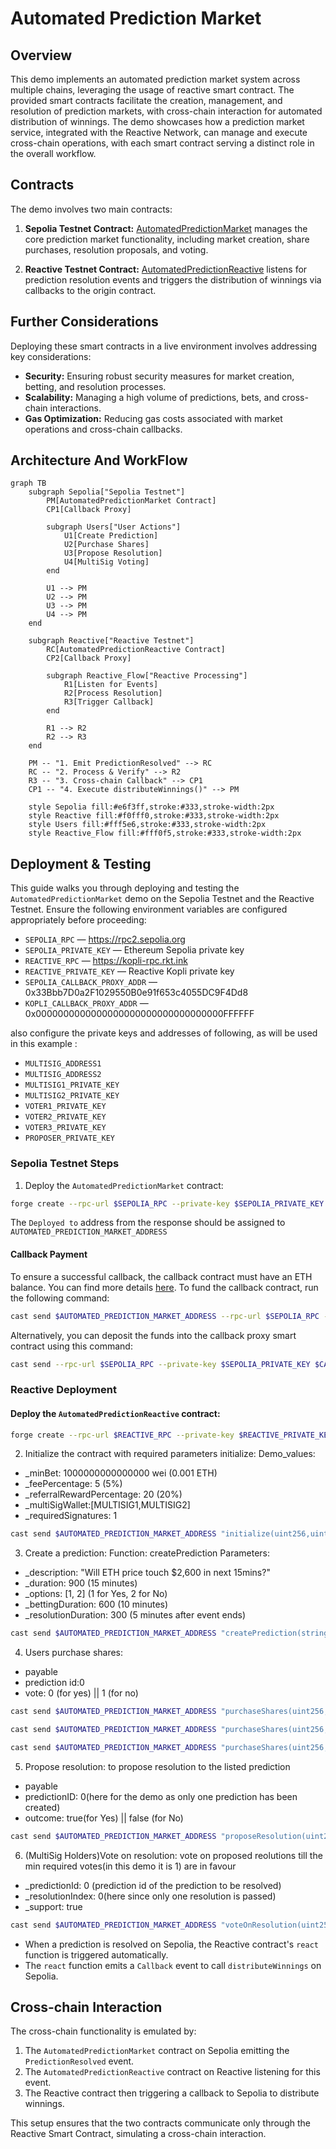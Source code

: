 # Automated Prediction Market

## Overview

This demo implements an automated prediction market system across multiple chains, leveraging the usage of reactive smart contract. The provided smart contracts facilitate the creation, management, and resolution of prediction markets, with cross-chain interaction for automated distribution of winnings. The demo showcases how a prediction market service, integrated with the Reactive Network, can manage and execute cross-chain operations, with each smart contract serving a distinct role in the overall workflow.

## Contracts

The demo involves two main contracts:

1. **Sepolia Testnet Contract:** [AutomatedPredictionMarket](https://github.com/Reactive-Network/reactive-smart-contract-demos/blob/main/src/demos/automated-prediction-market/AutomatedPredictionMarket.sol) manages the core prediction market functionality, including market creation, share purchases, resolution proposals, and voting.

2. **Reactive Testnet Contract:** [AutomatedPredictionReactive](https://github.com/Reactive-Network/reactive-smart-contract-demos/blob/main/src/demos/automated-prediction-market/AutomatedPredictionReactive.sol) listens for prediction resolution events and triggers the distribution of winnings via callbacks to the origin contract.

## Further Considerations

Deploying these smart contracts in a live environment involves addressing key considerations:

- **Security:** Ensuring robust security measures for market creation, betting, and resolution processes.
- **Scalability:** Managing a high volume of predictions, bets, and cross-chain interactions.
- **Gas Optimization:** Reducing gas costs associated with market operations and cross-chain callbacks.

## Architecture And WorkFlow

```mermaid
graph TB
    subgraph Sepolia["Sepolia Testnet"]
        PM[AutomatedPredictionMarket Contract]
        CP1[Callback Proxy]
        
        subgraph Users["User Actions"]
            U1[Create Prediction]
            U2[Purchase Shares]
            U3[Propose Resolution]
            U4[MultiSig Voting]
        end
        
        U1 --> PM
        U2 --> PM
        U3 --> PM
        U4 --> PM
    end
    
    subgraph Reactive["Reactive Testnet"]
        RC[AutomatedPredictionReactive Contract]
        CP2[Callback Proxy]
        
        subgraph Reactive_Flow["Reactive Processing"]
            R1[Listen for Events]
            R2[Process Resolution]
            R3[Trigger Callback]
        end
        
        R1 --> R2
        R2 --> R3
    end
    
    PM -- "1. Emit PredictionResolved" --> RC
    RC -- "2. Process & Verify" --> R2
    R3 -- "3. Cross-chain Callback" --> CP1
    CP1 -- "4. Execute distributeWinnings()" --> PM
    
    style Sepolia fill:#e6f3ff,stroke:#333,stroke-width:2px
    style Reactive fill:#f0fff0,stroke:#333,stroke-width:2px
    style Users fill:#fff5e6,stroke:#333,stroke-width:2px
    style Reactive_Flow fill:#fff0f5,stroke:#333,stroke-width:2px

```


## Deployment & Testing

This guide walks you through deploying and testing the `AutomatedPredictionMarket` demo on the Sepolia Testnet and the Reactive Testnet. Ensure the following environment variables are configured appropriately before proceeding:

* `SEPOLIA_RPC` — https://rpc2.sepolia.org
* `SEPOLIA_PRIVATE_KEY` — Ethereum Sepolia private key
* `REACTIVE_RPC` — https://kopli-rpc.rkt.ink
* `REACTIVE_PRIVATE_KEY` — Reactive Kopli private key
* `SEPOLIA_CALLBACK_PROXY_ADDR` — 0x33Bbb7D0a2F1029550B0e91f653c4055DC9F4Dd8
* `KOPLI_CALLBACK_PROXY_ADDR` — 0x0000000000000000000000000000000000FFFFFF

also configure the private keys and addresses of following, as will be used in this example :
* `MULTISIG_ADDRESS1`
* `MULTISIG_ADDRESS2`
* `MULTISIG1_PRIVATE_KEY`
* `MULTISIG2_PRIVATE_KEY`
* `VOTER1_PRIVATE_KEY`
* `VOTER2_PRIVATE_KEY`
* `VOTER3_PRIVATE_KEY`
* `PROPOSER_PRIVATE_KEY`

### Sepolia Testnet Steps

1. Deploy the `AutomatedPredictionMarket` contract:

```bash
forge create --rpc-url $SEPOLIA_RPC --private-key $SEPOLIA_PRIVATE_KEY src/demos/automated-prediction-market/AutomatedPredictionMarket.sol:AutomatedPredictionMarket --constructor-args 0x0000000000000000000000000000000000000000
```

The `Deployed to` address from the response should be assigned to `AUTOMATED_PREDICTION_MARKET_ADDRESS`

#### Callback Payment

To ensure a successful callback, the callback contract must have an ETH balance. You can find more details [here](https://dev.reactive.network/system-contract#callback-payments). To fund the callback contract, run the following command:

```bash
cast send $AUTOMATED_PREDICTION_MARKET_ADDRESS --rpc-url $SEPOLIA_RPC --private-key $SEPOLIA_PRIVATE_KEY --value 0.1ether
```

Alternatively, you can deposit the funds into the callback proxy smart contract using this command:

```bash
cast send --rpc-url $SEPOLIA_RPC --private-key $SEPOLIA_PRIVATE_KEY $CALLBACK_PROXY_ADDR "depositTo(address)" $CALLBACK_ADDR --value 0.1ether
```

### Reactive Deployment

#### Deploy the `AutomatedPredictionReactive` contract:

```bash
forge create --rpc-url $REACTIVE_RPC --private-key $REACTIVE_PRIVATE_KEY src/demos/automated-prediction-market/AutomatedPredictionReactive.sol:AutomatedPredictionReactive --constructor-args $SYSTEM_CONTRACT_ADDR $AUTOMATED_PREDICTION_MARKET_ADDRESS
```


2. Initialize the contract with required parameters initialize:
Demo_values:
* _minBet: 1000000000000000 wei (0.001 ETH)
* _feePercentage: 5 (5%)
* _referralRewardPercentage: 20 (20%)
* _multiSigWallet:[MULTISIG1,MULTISIG2]
* _requiredSignatures: 1

```bash
cast send $AUTOMATED_PREDICTION_MARKET_ADDRESS "initialize(uint256,uint256,uint256,address[],uint256)" --rpc-url $SEPOLIA_RPC --private-key $SEPOLIA_PRIVATE_KEY 1000000000000000 5 20 [$MULTISIG_ADDRESS1,$MULTISIG_ADDRESS2] 1 
```

3. Create a prediction:
Function: createPrediction
Parameters:
- _description: "Will ETH price touch $2,600 in next 15mins?"
- _duration: 900 (15 minutes)
- _options: [1, 2] (1 for Yes, 2 for No)
- _bettingDuration: 600 (10 minutes)
- _resolutionDuration: 300 (5 minutes after event ends)

```bash
cast send $AUTOMATED_PREDICTION_MARKET_ADDRESS "createPrediction(string,uint256,uint256[],uint256,uint256)" --rpc-url $SEPOLIA_RPC --private-key $SEPOLIA_PRIVATE_KEY "Will ETH price touch $2,600 in next 15mins?" 900 [1,2] 600 300
```

4. Users purchase shares:

- payable
- prediction id:0
- vote: 0 (for yes) || 1 (for no)

```bash
cast send $AUTOMATED_PREDICTION_MARKET_ADDRESS "purchaseShares(uint256,uint256)" --rpc-url $SEPOLIA_RPC --private-key $VOTER1_PRIVATE_KEY 0 0 --value 2000000000000000
```
```bash
cast send $AUTOMATED_PREDICTION_MARKET_ADDRESS "purchaseShares(uint256,uint256)" --rpc-url $SEPOLIA_RPC --private-key $VOTER2_PRIVATE_KEY 0 0 --value 1000000000000000
```
```bash
cast send $AUTOMATED_PREDICTION_MARKET_ADDRESS "purchaseShares(uint256,uint256)" --rpc-url $SEPOLIA_RPC --private-key $VOTER3_PRIVATE_KEY 0 0 --value 3000000000000000
```

5. Propose resolution:
to propose resolution to the listed prediction
- payable
- predictionID: 0(here for the demo as only one prediction has been created)
- outcome: true(for Yes) || false (for No)

```bash
cast send $AUTOMATED_PREDICTION_MARKET_ADDRESS "proposeResolution(uint256,bool)" --rpc-url $SEPOLIA_RPC --private-key $PROPOSER_PRIVATE_KEY 0 true --value 1000000000000000
```



6. (MultiSig Holders)Vote on resolution:
vote on proposed reolutions till the min required votes(in this demo it is 1) are in favour
- _predictionId: 0 (prediction id of the prediction to be resolved)
- _resolutionIndex: 0(here since only one resolution is passed)
- _support: true

```bash
cast send $AUTOMATED_PREDICTION_MARKET_ADDRESS "voteOnResolution(uint256,uint256,bool)" --rpc-url $SEPOLIA_RPC --private-key $MULTISIG1_PRIVATE_KEY 0 0 true
```
- When a prediction is resolved on Sepolia, the Reactive contract's `react` function is triggered automatically.
- The `react` function emits a `Callback` event to call `distributeWinnings` on Sepolia.



## Cross-chain Interaction

The cross-chain functionality is emulated by:

1. The `AutomatedPredictionMarket` contract on Sepolia emitting the `PredictionResolved` event.
2. The `AutomatedPredictionReactive` contract on Reactive listening for this event.
3. The Reactive contract then triggering a callback to Sepolia to distribute winnings.

This setup ensures that the two contracts communicate only through the Reactive Smart Contract, simulating a cross-chain interaction.